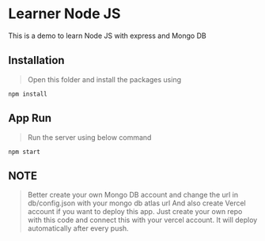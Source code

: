 # Learner Node JS

This is a demo to learn Node JS with express and Mongo DB

## Installation

> Open this folder and install the packages using
```
npm install
```

## App Run

> Run the server using below command
```
npm start
```

## NOTE
> Better create your own Mongo DB account and change the url in db/config.json with your mongo db atlas url
> And also create Vercel account if you want to deploy this app. Just create your own repo with this code and connect this with your vercel account. It will deploy automatically after every push.
